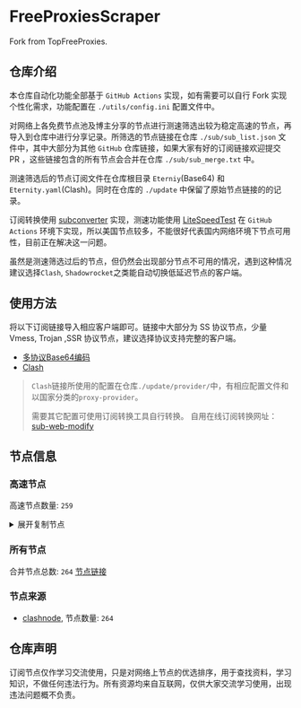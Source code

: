 # FreeProxiesScraper

Fork from TopFreeProxies.

## 仓库介绍
本仓库自动化功能全部基于 `GitHub Actions` 实现，如有需要可以自行 Fork 实现个性化需求，功能配置在 `./utils/config.ini` 配置文件中。

对网络上各免费节点池及博主分享的节点进行测速筛选出较为稳定高速的节点，再导入到仓库中进行分享记录。所筛选的节点链接在仓库 `./sub/sub_list.json` 文件中，其中大部分为其他 `GitHub` 仓库链接，如果大家有好的订阅链接欢迎提交 PR ，这些链接包含的所有节点会合并在仓库 `./sub/sub_merge.txt` 中。

测速筛选后的节点订阅文件在仓库根目录 `Eterniy`(Base64) 和 `Eternity.yaml`(Clash)。同时在仓库的 `./update` 中保留了原始节点链接的的记录。

订阅转换使用 [subconverter](https://github.com/tindy2013/subconverter) 实现，测速功能使用 [LiteSpeedTest](https://github.com/xxf098/LiteSpeedTest) 在 `GitHub Actions` 环境下实现，所以美国节点较多，不能很好代表国内网络环境下节点可用性，目前正在解决这一问题。

虽然是测速筛选过后的节点，但仍然会出现部分节点不可用的情况，遇到这种情况建议选择`Clash`, `Shadowrocket`之类能自动切换低延迟节点的客户端。

## 使用方法
将以下订阅链接导入相应客户端即可。链接中大部分为 SS 协议节点，少量 Vmess, Trojan ,SSR 协议节点，建议选择协议支持完整的客户端。

- [多协议Base64编码](https://raw.githubusercontent.com/caijh/FreeProxiesScraper/master/Eternity)
- [Clash](https://raw.githubusercontent.com/caijh/FreeProxiesScraper/master/Eternity.yaml)

>`Clash`链接所使用的配置在仓库`./update/provider/`中，有相应配置文件和以国家分类的`proxy-provider`。
>
>需要其它配置可使用订阅转换工具自行转换。
>自用在线订阅转换网址：[sub-web-modify](https://sub.v1.mk/)

## 节点信息
### 高速节点
高速节点数量: `259`
<details>
  <summary>展开复制节点</summary>

    trojan://a79e089e-882e-3603-af3d-dacaa45ae7be@103.219.195.237:443?allowInsecure=1&sni=edge.steam-dns.top.comcast.net#04-0460-HK
    trojan://a79e089e-882e-3603-af3d-dacaa45ae7be@43.160.193.245:443?allowInsecure=1&sni=origin-a.akamaihd.net#04-0461-SG
    trojan://a79e089e-882e-3603-af3d-dacaa45ae7be@vd0ee3cg.cs53rvhb.aliyunglsb.com:443?allowInsecure=1&sni=edge.steam-dns.top.comcast.net#04-0462-SG
    trojan://19de81a2-e8f7-3780-ad08-d5b43962dc30@103.219.195.237:443?allowInsecure=1&sni=www.microsoft365.com#04-0464-HK
    trojan://19de81a2-e8f7-3780-ad08-d5b43962dc30@43.160.193.245:443?allowInsecure=1&sni=steampipe.akamaized.net#04-0465-SG
    trojan://19de81a2-e8f7-3780-ad08-d5b43962dc30@vd0ee3cg.cs53rvhb.aliyunglsb.com:443?allowInsecure=1&sni=www.microsoft365.com#04-0466-SG
    trojan://19de81a2-e8f7-3780-ad08-d5b43962dc30@178.208.190.99:443?allowInsecure=1&sni=cloudsync-prod.s3.amazonaws.com#04-0467-US
    trojan://a3e18f02-00c4-3b94-8685-af72e7b74fa4@103.219.195.237:443?allowInsecure=1&sni=akamai.cdn.steampipe.steamcontent.com#04-0468-HK
    trojan://a3e18f02-00c4-3b94-8685-af72e7b74fa4@43.160.193.245:443?allowInsecure=1&sni=edge.steam-dns.top.comcast.net#04-0469-SG
    trojan://a3e18f02-00c4-3b94-8685-af72e7b74fa4@vd0ee3cg.cs53rvhb.aliyunglsb.com:443?allowInsecure=1&sni=akamai.cdn.steampipe.steamcontent.com#04-0470-SG
    trojan://a3e18f02-00c4-3b94-8685-af72e7b74fa4@178.208.190.99:443?allowInsecure=1&sni=steampipe.akamaized.net#04-0471-US
    trojan://9b485a9f-f1ee-3031-a7a4-514a0599b524@103.219.195.237:443?allowInsecure=1&sni=steampipe-kr.akamaized.net#04-0472-HK
    trojan://9b485a9f-f1ee-3031-a7a4-514a0599b524@43.160.193.245:443?allowInsecure=1&sni=www.microsoft365.com#04-0473-SG
    trojan://9b485a9f-f1ee-3031-a7a4-514a0599b524@vd0ee3cg.cs53rvhb.aliyunglsb.com:443?allowInsecure=1&sni=steampipe-kr.akamaized.net#04-0474-SG
    trojan://9b485a9f-f1ee-3031-a7a4-514a0599b524@178.208.190.99:443?allowInsecure=1&sni=fastly.cdn.steampipe.steamcontent.com#04-0475-US
    trojan://4fa628c6-6249-35a5-9bf4-9982eca30185@103.219.195.237:443?allowInsecure=1&sni=fastly.cdn.steampipe.steamcontent.com#04-0476-HK
    trojan://4fa628c6-6249-35a5-9bf4-9982eca30185@43.160.193.245:443?allowInsecure=1&sni=steamcdn-a.akamaihd.net#04-0477-SG
    trojan://4fa628c6-6249-35a5-9bf4-9982eca30185@vd0ee3cg.cs53rvhb.aliyunglsb.com:443?allowInsecure=1&sni=fastly.cdn.steampipe.steamcontent.com#04-0478-SG
    trojan://4fa628c6-6249-35a5-9bf4-9982eca30185@178.208.190.99:443?allowInsecure=1&sni=upos-hz-mirrorakam.akamaized.net#04-0479-US
    trojan://da1bd14f-1afc-3a0d-9630-faa08a39f26d@103.219.195.237:443?allowInsecure=1&sni=origin-a.akamaihd.net#04-0480-HK
    trojan://da1bd14f-1afc-3a0d-9630-faa08a39f26d@43.160.193.245:443?allowInsecure=1&sni=steampipe-kr.akamaized.net#04-0481-SG
    trojan://da1bd14f-1afc-3a0d-9630-faa08a39f26d@vd0ee3cg.cs53rvhb.aliyunglsb.com:443?allowInsecure=1&sni=origin-a.akamaihd.net#04-0482-SG
    trojan://da1bd14f-1afc-3a0d-9630-faa08a39f26d@178.208.190.99:443?allowInsecure=1&sni=steamcdn-a.akamaihd.net#04-0483-US
    trojan://afec2398-003f-32b5-ac36-aa36cefe645b@103.219.195.237:443?allowInsecure=1&sni=fastly.cdn.steampipe.steamcontent.com#04-0484-HK
    trojan://afec2398-003f-32b5-ac36-aa36cefe645b@vd0ee3cg.cs53rvhb.aliyunglsb.com:443?allowInsecure=1&sni=fastly.cdn.steampipe.steamcontent.com#04-0485-SG
    trojan://afec2398-003f-32b5-ac36-aa36cefe645b@178.208.190.99:443?allowInsecure=1&sni=edge.steam-dns.top.comcast.net#04-0486-US
    trojan://b21ab207-e7df-3ba3-9614-df03b02a08d7@103.219.195.237:443?allowInsecure=1&sni=upos-hz-mirrorakam.akamaized.net#04-0487-HK
    trojan://b21ab207-e7df-3ba3-9614-df03b02a08d7@vd0ee3cg.cs53rvhb.aliyunglsb.com:443?allowInsecure=1&sni=upos-hz-mirrorakam.akamaized.net#04-0488-SG
    trojan://b21ab207-e7df-3ba3-9614-df03b02a08d7@178.208.190.99:443?allowInsecure=1&sni=www.microsoft365.com#04-0489-US
    trojan://694d40c5-bdad-3a6e-a857-d25316a08307@103.219.195.237:443?allowInsecure=1&sni=steamcdn-a.akamaihd.net#04-0490-HK
    trojan://694d40c5-bdad-3a6e-a857-d25316a08307@vd0ee3cg.cs53rvhb.aliyunglsb.com:443?allowInsecure=1&sni=steamcdn-a.akamaihd.net#04-0491-SG
    trojan://694d40c5-bdad-3a6e-a857-d25316a08307@178.208.190.99:443?allowInsecure=1&sni=akamai.cdn.steampipe.steamcontent.com#04-0492-US
    trojan://dda39440-611e-367a-8b5c-60b110881c48@103.219.195.237:443?allowInsecure=1&sni=steampipe-partner.akamaized.net#04-0493-HK
    trojan://dda39440-611e-367a-8b5c-60b110881c48@vd0ee3cg.cs53rvhb.aliyunglsb.com:443?allowInsecure=1&sni=steampipe-partner.akamaized.net#04-0494-SG
    trojan://dda39440-611e-367a-8b5c-60b110881c48@178.208.190.99:443?allowInsecure=1&sni=steampipe-kr.akamaized.net#04-0495-US
    trojan://04a70eb2-857b-3c61-9d36-a6284846dde9@103.219.195.237:443?allowInsecure=1&sni=upos-hz-mirrorakam.akamaized.net#04-0496-HK
    trojan://04a70eb2-857b-3c61-9d36-a6284846dde9@vd0ee3cg.cs53rvhb.aliyunglsb.com:443?allowInsecure=1&sni=upos-hz-mirrorakam.akamaized.net#04-0497-SG
    trojan://04a70eb2-857b-3c61-9d36-a6284846dde9@178.208.190.99:443?allowInsecure=1&sni=www.microsoft365.com#04-0498-US
    vmess://eyJ2IjoiMiIsInBzIjoiMDUtMDAxMi1NSyIsImFkZCI6IjM4LjE5MC4xNTAuMTAiLCJwb3J0IjoiMzAzNzAiLCJ0eXBlIjoibm9uZSIsImlkIjoiM2I0NzU5MzQtY2IyYS00ZDk2LWIyNjAtNWU1MGNjYTVkNDMwIiwiYWlkIjoiMCIsIm5ldCI6IndzIiwicGF0aCI6Ii9zcGVlZHRlc3QiLCJob3N0IjoiIiwidGxzIjoidGxzIn0=
    vmess://eyJ2IjoiMiIsInBzIjoiMDUtMDAxNi1ISyIsImFkZCI6ImVmNzIxYTEzLXN2MnNnMC1zenhoOXctNDZnYy5oazMucDVwdi5jb20iLCJwb3J0IjoiODAiLCJ0eXBlIjoibm9uZSIsImlkIjoiMjI1ZDFjY2EtZDc0NC0xMWVmLWI3OTAtZjIzYzkxY2ZiYmM5IiwiYWlkIjoiMiIsIm5ldCI6IndzIiwicGF0aCI6Ii8iLCJob3N0IjoiZWY3MjFhMTMtc3Yyc2cwLXN6eGg5dy00NmdjLmhrMy5wNXB2LmNvbSIsInRscyI6IiJ9
    vmess://eyJ2IjoiMiIsInBzIjoiMDUtMDAxNy1ISyIsImFkZCI6IjcyMDI5YjhkLXN2MHhzMC10YzYxY3MtMXRqYTguaGszLnA1cHYuY29tIiwicG9ydCI6IjgwIiwidHlwZSI6Im5vbmUiLCJpZCI6ImQyZjBiZWUyLTAyZjEtMTFmMC04ZWIwLWYyM2M5MTY0Y2E1ZCIsImFpZCI6IjIiLCJuZXQiOiJ3cyIsInBhdGgiOiIvIiwiaG9zdCI6IjcyMDI5YjhkLXN2MHhzMC10YzYxY3MtMXRqYTguaGszLnA1cHYuY29tIiwidGxzIjoiIn0=
    vmess://eyJ2IjoiMiIsInBzIjoiMDUtMDAxOC1ISyIsImFkZCI6IjM2YTg4Y2U4LXN2NG40MC10MndoaW8tMWpjd3UuaGszLnA1cHYuY29tIiwicG9ydCI6IjgwIiwidHlwZSI6Im5vbmUiLCJpZCI6ImY5MzQ4NmNlLWNjODQtMTFlZC05ZTk4LWYyM2M5MTNjOGQyYiIsImFpZCI6IjIiLCJuZXQiOiJ3cyIsInBhdGgiOiIvIiwiaG9zdCI6IjM2YTg4Y2U4LXN2NG40MC10MndoaW8tMWpjd3UuaGszLnA1cHYuY29tIiwidGxzIjoiIn0=
    vmess://eyJ2IjoiMiIsInBzIjoiMDUtMDAxOS1ISyIsImFkZCI6IjczY2M2OGRkLXN2MHhzMC10NzZ4Mmktd2o2di5oazMucDVwdi5jb20iLCJwb3J0IjoiODAiLCJ0eXBlIjoibm9uZSIsImlkIjoiODQ3YzAzYjItMGE5ZC0xMWViLWE4YmYtZjIzYzkxY2ZiYmM5IiwiYWlkIjoiMiIsIm5ldCI6IndzIiwicGF0aCI6Ii8iLCJob3N0IjoiNzNjYzY4ZGQtc3YweHMwLXQ3NngyaS13ajZ2LmhrMy5wNXB2LmNvbSIsInRscyI6IiJ9
    vmess://eyJ2IjoiMiIsInBzIjoiMDUtMDAyMC1ISyIsImFkZCI6ImM1NzY1Nzc5LXN2MnNnMC1zeXUwbjUtMWhkN3YuaGszLnA1cHYuY29tIiwicG9ydCI6IjgwIiwidHlwZSI6Im5vbmUiLCJpZCI6ImY3M2M2NGJjLTllOGMtMTFlYy1iZDdjLWYyM2M5MTNjOGQyYiIsImFpZCI6IjIiLCJuZXQiOiJ3cyIsInBhdGgiOiIvIiwiaG9zdCI6ImM1NzY1Nzc5LXN2MnNnMC1zeXUwbjUtMWhkN3YuaGszLnA1cHYuY29tIiwidGxzIjoiIn0=
    vmess://eyJ2IjoiMiIsInBzIjoiMDUtMDAyMS1ISyIsImFkZCI6ImIyZDVjYjIwLXN2MnNnMC10N3F5MjYtMTRnNzYuaGszLnA1cHYuY29tIiwicG9ydCI6IjgwIiwidHlwZSI6Im5vbmUiLCJpZCI6IjQ3MjliNGM4LTE3OTAtMTFlYi04Njg0LWYyM2M5MTNjOGQyYiIsImFpZCI6IjIiLCJuZXQiOiJ3cyIsInBhdGgiOiIvIiwiaG9zdCI6ImIyZDVjYjIwLXN2MnNnMC10N3F5MjYtMTRnNzYuaGszLnA1cHYuY29tIiwidGxzIjoiIn0=
    trojan://d0298536-d670-4045-bbb1-ddd5ea68683e@www.digitalocean.com:443?allowInsecure=1&sni=azadnet-5vk.pages.dev&ws=1&wspath=%2525252Fazadnet-5vk.pages.dev%2525252F%2525253Fed%2525253D2560#05-0026-RELAY
    vmess://eyJ2IjoiMiIsInBzIjoiMDUtMDAyNy1ISyIsImFkZCI6ImY1YTM5ZWYxLXN6OHNnMC1zemk4ZDYtMXJvOHMuaGszLnA1cHYuY29tIiwicG9ydCI6IjgwIiwidHlwZSI6Im5vbmUiLCJpZCI6ImExOGVmMThlLTI5M2EtMTFlZi1iNzZlLWYyM2M5MWNmYmJjOSIsImFpZCI6IjIiLCJuZXQiOiJ3cyIsInBhdGgiOiIvIiwiaG9zdCI6ImY1YTM5ZWYxLXN6OHNnMC1zemk4ZDYtMXJvOHMuaGszLnA1cHYuY29tIiwidGxzIjoiIn0=
    vmess://eyJ2IjoiMiIsInBzIjoiMDUtMDAyOC1ISyIsImFkZCI6IjY5N2RjNTUxLXQxaTlzMC10bTUzY20tMW9sOTcuaGszLnA1cHYuY29tIiwicG9ydCI6IjgwIiwidHlwZSI6Im5vbmUiLCJpZCI6IjkzZmI2OWZjLTc3Y2YtMTFlZS04NWVlLWYyM2M5MTM2OWYyZCIsImFpZCI6IjIiLCJuZXQiOiJ3cyIsInBhdGgiOiIvIiwiaG9zdCI6IjY5N2RjNTUxLXQxaTlzMC10bTUzY20tMW9sOTcuaGszLnA1cHYuY29tIiwidGxzIjoiIn0=
    ss://MjAyMi1ibGFrZTMtYWVzLTEyOC1nY206WlRjMVpESXhNemcxT0dFMVpqWXlPUSUyNTNEJTI1M0QlMjUzQU1tUmpZbUptWTJRdE9HSmpaQzAwT0ElMjUzRCUyNTNE@zfa01.333210.xyz:40382#06-0029-HK
    trojan://b00abf05-5768-4ac9-8d20-6b1bd605bcf6@hxfz940e90d9.nfwzdm.com:42765?allowInsecure=1&sni=v1-dy.ixigua.com#06-0030-CN
    trojan://BxceQaOe@36.156.102.74:43567?allowInsecure=1#06-0031-CN
    trojan://e2158427-92f8-412a-8d7e-96aeb0a3fb27@n001.xunxunmimisbs.sbs:49100?allowInsecure=1&sni=db01.xxxxyyyysbs.sbs#06-0037-CN
    trojan://240aebdd-0b1c-4db1-9f96-e62153ef77fe@n001.xunxunmimisbs.sbs:28100?allowInsecure=1&sni=db01.xxxxyyyysbs.sbs#06-0038-CN
    trojan://ce546438-b9f8-459a-a6a1-d61cfa33c789@n001.xunxunmimisbs.sbs:28100?allowInsecure=1&sni=db01.xxxxyyyysbs.sbs#06-0039-CN
    trojan://4bcce80d-23d2-4f57-9e7d-82631a069db8@n002.xunxunmimisbs.sbs:28100?allowInsecure=1&sni=db01.xxxxyyyysbs.sbs#06-0040-CN
    vmess://eyJ2IjoiMiIsInBzIjoiMDYtMDA0MS1DTiIsImFkZCI6InhkZC5kYXNodWFpLmN5b3UiLCJwb3J0IjoiNDUwNjMiLCJ0eXBlIjoibm9uZSIsImlkIjoiODUyOTBjMjgtNWViYy00YjY4LWJlNzctY2FhYTRmODYxNWVhIiwiYWlkIjoiMCIsIm5ldCI6IndzIiwicGF0aCI6Ii8iLCJob3N0IjoieGRkLmRhc2h1YWkuY3lvdSIsInRscyI6IiJ9
    vmess://eyJ2IjoiMiIsInBzIjoiMDYtMDA0Mi1DTiIsImFkZCI6ImhhYS5kYXNodWFpLmN5b3UiLCJwb3J0IjoiNDUwNjIiLCJ0eXBlIjoibm9uZSIsImlkIjoiODUyOTBjMjgtNWViYy00YjY4LWJlNzctY2FhYTRmODYxNWVhIiwiYWlkIjoiMCIsIm5ldCI6IndzIiwicGF0aCI6Ii8iLCJob3N0IjoiaGFhLmRhc2h1YWkuY3lvdSIsInRscyI6IiJ9
    vmess://eyJ2IjoiMiIsInBzIjoiMDYtMDA0My1DTiIsImFkZCI6InhkZC5kYXNodWFpLmN5b3UiLCJwb3J0IjoiNDUwNjMiLCJ0eXBlIjoibm9uZSIsImlkIjoiNjNlNzM3ZDUtODBlZi00NDNkLTkzNWUtNGQwMmQ3NGU0YTFiIiwiYWlkIjoiMCIsIm5ldCI6IndzIiwicGF0aCI6Ii8iLCJob3N0IjoieGRkLmRhc2h1YWkuY3lvdSIsInRscyI6IiJ9
    vmess://eyJ2IjoiMiIsInBzIjoiMDYtMDA0NC1DTiIsImFkZCI6InhkZC5kYXNodWFpLmN5b3UiLCJwb3J0IjoiNDUwNjMiLCJ0eXBlIjoibm9uZSIsImlkIjoiMmU0MjE2NGItZTU3Yy00MzEyLTgxYWItYjc4YWExODlhZjgzIiwiYWlkIjoiMCIsIm5ldCI6IndzIiwicGF0aCI6Ii8iLCJob3N0IjoieGRkLmRhc2h1YWkuY3lvdSIsInRscyI6IiJ9
    vmess://eyJ2IjoiMiIsInBzIjoiMDYtMDA0NS1DTiIsImFkZCI6InhkZC5kYXNodWFpLmN5b3UiLCJwb3J0IjoiNDUwNjUiLCJ0eXBlIjoibm9uZSIsImlkIjoiNTM2ZmUxM2YtZTc1OC00N2Y5LThiZTEtNjA1OWE3ZDc0MTY0IiwiYWlkIjoiMCIsIm5ldCI6IndzIiwicGF0aCI6Ii8iLCJob3N0IjoieGRkLmRhc2h1YWkuY3lvdSIsInRscyI6IiJ9
    vmess://eyJ2IjoiMiIsInBzIjoiMDYtMDA0Ni1DTiIsImFkZCI6ImhhYS5kYXNodWFpLmN5b3UiLCJwb3J0IjoiNDUwNjQiLCJ0eXBlIjoibm9uZSIsImlkIjoiNTM2ZmUxM2YtZTc1OC00N2Y5LThiZTEtNjA1OWE3ZDc0MTY0IiwiYWlkIjoiMCIsIm5ldCI6IndzIiwicGF0aCI6Ii8iLCJob3N0IjoiaGFhLmRhc2h1YWkuY3lvdSIsInRscyI6IiJ9
    vmess://eyJ2IjoiMiIsInBzIjoiMDYtMDA0Ny1DTiIsImFkZCI6ImhhYS5kYXNodWFpLmN5b3UiLCJwb3J0IjoiNDUwNjQiLCJ0eXBlIjoibm9uZSIsImlkIjoiMmI3NmFjNzAtMmY4Mi00ZWIxLTg0ZTMtMGRlMTcxZTBjNGRhIiwiYWlkIjoiMCIsIm5ldCI6IndzIiwicGF0aCI6Ii8iLCJob3N0IjoiaGFhLmRhc2h1YWkuY3lvdSIsInRscyI6IiJ9
    vmess://eyJ2IjoiMiIsInBzIjoiMDYtMDA0OC1DTiIsImFkZCI6ImhhYS5kYXNodWFpLmN5b3UiLCJwb3J0IjoiNDUwNzgiLCJ0eXBlIjoibm9uZSIsImlkIjoiNTM2ZmUxM2YtZTc1OC00N2Y5LThiZTEtNjA1OWE3ZDc0MTY0IiwiYWlkIjoiMCIsIm5ldCI6IndzIiwicGF0aCI6Ii8iLCJob3N0IjoiaGFhLmRhc2h1YWkuY3lvdSIsInRscyI6IiJ9
    trojan://0a9f1f5a397bd427@125.227.86.47:443?allowInsecure=1&sni=TG.WangCai2#06-0049-TW
    vmess://eyJ2IjoiMiIsInBzIjoiMDYtMDA1MC1DTiIsImFkZCI6InhkZC5kYXNodWFpLmN5b3UiLCJwb3J0IjoiNDUwNzciLCJ0eXBlIjoibm9uZSIsImlkIjoiODUyOTBjMjgtNWViYy00YjY4LWJlNzctY2FhYTRmODYxNWVhIiwiYWlkIjoiMCIsIm5ldCI6IndzIiwicGF0aCI6Ii8iLCJob3N0IjoieGRkLmRhc2h1YWkuY3lvdSIsInRscyI6IiJ9
    vmess://eyJ2IjoiMiIsInBzIjoiMDYtMDA1MS1OT1dIRVJFIiwiYWRkIjoienR3MS4xMDEwMDg2Lnh5eiIsInBvcnQiOiI0OTg0OSIsInR5cGUiOiJub25lIiwiaWQiOiI3ZTFmZmFiOS0yYWVlLTQ3ODItOWIyMi1mZGNhYWE1NTQ5NjEiLCJhaWQiOiIwIiwibmV0Ijoid3MiLCJwYXRoIjoiLyIsImhvc3QiOiJ6dHcxLjEwMTAwODYueHl6IiwidGxzIjoiIn0=
    vmess://eyJ2IjoiMiIsInBzIjoiMDYtMDA1Mi1DTiIsImFkZCI6InhkZC5kYXNodWFpLmN5b3UiLCJwb3J0IjoiNDUwNzciLCJ0eXBlIjoibm9uZSIsImlkIjoiNjNlNzM3ZDUtODBlZi00NDNkLTkzNWUtNGQwMmQ3NGU0YTFiIiwiYWlkIjoiMCIsIm5ldCI6IndzIiwicGF0aCI6Ii8iLCJob3N0IjoieGRkLmRhc2h1YWkuY3lvdSIsInRscyI6IiJ9
    trojan://240aebdd-0b1c-4db1-9f96-e62153ef77fe@n002.xunxunmimisbs.sbs:25100?allowInsecure=1&sni=de01.xxxxyyyysbs.sbs#06-0053-CN
    trojan://4ee7007e-e810-46fa-81e7-92c90e0bacb3@n001.xunxunmimisbs.sbs:25100?allowInsecure=1&sni=de01.xxxxyyyysbs.sbs#06-0054-CN
    trojan://c06f5154-0251-4529-8dce-e557d661c10d@n001.xunxunmimisbs.sbs:46100?allowInsecure=1&sni=de01.xxxxyyyysbs.sbs#06-0055-CN
    trojan://5839f1ce-0506-4814-a4e7-514de2e664b7@n001.xunxunmimisbs.sbs:46100?allowInsecure=1&sni=de01.xxxxyyyysbs.sbs#06-0056-CN
    trojan://4ee7007e-e810-46fa-81e7-92c90e0bacb3@n002.xunxunmimisbs.sbs:25100?allowInsecure=1&sni=de01.xxxxyyyysbs.sbs#06-0057-CN
    trojan://5839f1ce-0506-4814-a4e7-514de2e664b7@n002.xunxunmimisbs.sbs:48100?allowInsecure=1&sni=fr01.xxxxyyyysbs.sbs#06-0059-CN
    trojan://363023ac-4800-4b82-af45-0a093bb2a0d8@n001.xunxunmimisbs.sbs:26100?allowInsecure=1&sni=fr01.xxxxyyyysbs.sbs#06-0060-CN
    trojan://e2158427-92f8-412a-8d7e-96aeb0a3fb27@n001.xunxunmimisbs.sbs:48100?allowInsecure=1&sni=fr01.xxxxyyyysbs.sbs#06-0061-CN
    vmess://eyJ2IjoiMiIsInBzIjoiMDYtMDA2Mi1DTiIsImFkZCI6ImhhYS5kYXNodWFpLmN5b3UiLCJwb3J0IjoiNDUwNzIiLCJ0eXBlIjoibm9uZSIsImlkIjoiNjNlNzM3ZDUtODBlZi00NDNkLTkzNWUtNGQwMmQ3NGU0YTFiIiwiYWlkIjoiMCIsIm5ldCI6IndzIiwicGF0aCI6Ii8iLCJob3N0IjoiaGFhLmRhc2h1YWkuY3lvdSIsInRscyI6IiJ9
    trojan://0174916c-a1b3-4978-b757-05e076431013@n002.xunxunmimisbs.sbs:26100?allowInsecure=1&sni=fr01.xxxxyyyysbs.sbs#06-0064-CN
    trojan://f84dec6c-5b15-4331-894b-bc699a60a75b@n002.xunxunmimisbs.sbs:23100?allowInsecure=1&sni=uk01.xxxxyyyysbs.sbs#06-0065-CN
    trojan://e200a055-1e78-4db1-86cc-a33205fe99f0@n002.xunxunmimisbs.sbs:44100?allowInsecure=1&sni=uk01.xxxxyyyysbs.sbs#06-0066-CN
    trojan://363023ac-4800-4b82-af45-0a093bb2a0d8@n002.xunxunmimisbs.sbs:23100?allowInsecure=1&sni=uk01.xxxxyyyysbs.sbs#06-0067-CN
    trojan://240aebdd-0b1c-4db1-9f96-e62153ef77fe@n001.xunxunmimisbs.sbs:23100?allowInsecure=1&sni=uk01.xxxxyyyysbs.sbs#06-0068-CN
    trojan://e2158427-92f8-412a-8d7e-96aeb0a3fb27@n001.xunxunmimisbs.sbs:44100?allowInsecure=1&sni=uk01.xxxxyyyysbs.sbs#06-0069-CN
    trojan://91256eb7-bb36-4bc3-ba46-e44e2cc0de95@n001.xunxunmimisbs.sbs:44100?allowInsecure=1&sni=uk01.xxxxyyyysbs.sbs#06-0070-CN
    trojan://5839f1ce-0506-4814-a4e7-514de2e664b7@n002.xunxunmimisbs.sbs:44100?allowInsecure=1&sni=uk01.xxxxyyyysbs.sbs#06-0071-CN
    trojan://21a95b3e-6d05-44b4-8938-752f2a8d6c54@n002.xunxunmimisbs.sbs:21201?allowInsecure=1&sni=hk02.xxxxyyyysbs.sbs#06-0072-CN
    trojan://50c4714f-a637-46f6-b484-00d179fdefe9@cdnfire.xiaomispeed.com:21101?allowInsecure=1&sni=cdnfire.xiaomispeed.com#06-0073-TW
    trojan://80427044-b93e-4e4f-bf8b-f8fffa0b4aec@cdnfire.xiaomispeed.com:21104?allowInsecure=1&sni=cdnfire.xiaomispeed.com#06-0074-TW
    trojan://4ad32063-ab1d-40e4-a56c-49b221083738@cdnfire.xiaomispeed.com:21102?allowInsecure=1&sni=cdnfire.xiaomispeed.com#06-0075-TW
    vmess://eyJ2IjoiMiIsInBzIjoiMDYtMDA3Ni1OT1dIRVJFIiwiYWRkIjoiemhrbTEuMTAxMDA4Ni54eXoiLCJwb3J0IjoiMjQ5NTciLCJ0eXBlIjoibm9uZSIsImlkIjoiN2UxZmZhYjktMmFlZS00NzgyLTliMjItZmRjYWFhNTU0OTYxIiwiYWlkIjoiMCIsIm5ldCI6IndzIiwicGF0aCI6Ii8iLCJob3N0IjoiemhrbTEuMTAxMDA4Ni54eXoiLCJ0bHMiOiIifQ==
    vmess://eyJ2IjoiMiIsInBzIjoiMDYtMDA3Ny1DTiIsImFkZCI6InhkZC5kYXNodWFpLmN5b3UiLCJwb3J0IjoiNDUwNTEiLCJ0eXBlIjoibm9uZSIsImlkIjoiY2Y3YjBjZGYtMzhmYi00NWQ2LWE2ZWEtZTNkZWQ1MDA1NDhkIiwiYWlkIjoiMCIsIm5ldCI6IndzIiwicGF0aCI6Ii8iLCJob3N0IjoieGRkLmRhc2h1YWkuY3lvdSIsInRscyI6IiJ9
    trojan://5839f1ce-0506-4814-a4e7-514de2e664b7@n001.xunxunmimisbs.sbs:21100?allowInsecure=1&sni=hk01.xxxxyyyysbs.sbs#06-0078-CN
    trojan://2d0a2b89-f246-4f88-a7c6-5fb25e6534e6@n002.xunxunmimisbs.sbs:21200?allowInsecure=1&sni=hk01.xxxxyyyysbs.sbs#06-0079-CN
    vmess://eyJ2IjoiMiIsInBzIjoiMDYtMDA4MC1DTiIsImFkZCI6InhkZC5kYXNodWFpLmN5b3UiLCJwb3J0IjoiNDUwNTEiLCJ0eXBlIjoibm9uZSIsImlkIjoiMmI3NmFjNzAtMmY4Mi00ZWIxLTg0ZTMtMGRlMTcxZTBjNGRhIiwiYWlkIjoiMCIsIm5ldCI6IndzIiwicGF0aCI6Ii8iLCJob3N0IjoieGRkLmRhc2h1YWkuY3lvdSIsInRscyI6IiJ9
    vmess://eyJ2IjoiMiIsInBzIjoiMDYtMDA4MS1DTiIsImFkZCI6ImhhYS5kYXNodWFpLmN5b3UiLCJwb3J0IjoiNDUwNTAiLCJ0eXBlIjoibm9uZSIsImlkIjoiODUyOTBjMjgtNWViYy00YjY4LWJlNzctY2FhYTRmODYxNWVhIiwiYWlkIjoiMCIsIm5ldCI6IndzIiwicGF0aCI6Ii8iLCJob3N0IjoiaGFhLmRhc2h1YWkuY3lvdSIsInRscyI6IiJ9
    trojan://21a95b3e-6d05-44b4-8938-752f2a8d6c54@n001.xunxunmimisbs.sbs:21201?allowInsecure=1&sni=hk02.xxxxyyyysbs.sbs#06-0082-CN
    trojan://4ee7007e-e810-46fa-81e7-92c90e0bacb3@n001.xunxunmimisbs.sbs:21201?allowInsecure=1&sni=hk02.xxxxyyyysbs.sbs#06-0083-CN
    trojan://0174916c-a1b3-4978-b757-05e076431013@n001.xunxunmimisbs.sbs:21201?allowInsecure=1&sni=hk02.xxxxyyyysbs.sbs#06-0084-CN
    vmess://eyJ2IjoiMiIsInBzIjoiMDYtMDA4NS1DTiIsImFkZCI6ImhhYS5kYXNodWFpLmN5b3UiLCJwb3J0IjoiNDUwNzQiLCJ0eXBlIjoibm9uZSIsImlkIjoiMjgyZDZkNjgtZTNmMy00ZGJlLTlmODYtOGFmM2QyNjU2MzA2IiwiYWlkIjoiMCIsIm5ldCI6IndzIiwicGF0aCI6Ii8iLCJob3N0IjoiaGFhLmRhc2h1YWkuY3lvdSIsInRscyI6IiJ9
    trojan://e2158427-92f8-412a-8d7e-96aeb0a3fb27@n002.xunxunmimisbs.sbs:47100?allowInsecure=1&sni=in01.xxxxyyyysbs.sbs#06-0086-CN
    vmess://eyJ2IjoiMiIsInBzIjoiMDYtMDA4Ny1DTiIsImFkZCI6ImhhYS5kYXNodWFpLmN5b3UiLCJwb3J0IjoiNDUwNzQiLCJ0eXBlIjoibm9uZSIsImlkIjoiMmI3NmFjNzAtMmY4Mi00ZWIxLTg0ZTMtMGRlMTcxZTBjNGRhIiwiYWlkIjoiMCIsIm5ldCI6IndzIiwicGF0aCI6Ii8iLCJob3N0IjoiaGFhLmRhc2h1YWkuY3lvdSIsInRscyI6IiJ9
    vmess://eyJ2IjoiMiIsInBzIjoiMDYtMDA4OC1OT1dIRVJFIiwiYWRkIjoiemw3MS4xMDEwMDg2Lnh5eiIsInBvcnQiOiI0MTk4MyIsInR5cGUiOiJub25lIiwiaWQiOiI3ZTFmZmFiOS0yYWVlLTQ3ODItOWIyMi1mZGNhYWE1NTQ5NjEiLCJhaWQiOiIwIiwibmV0Ijoid3MiLCJwYXRoIjoiLyIsImhvc3QiOiJ6bDcxLjEwMTAwODYueHl6IiwidGxzIjoiIn0=
    trojan://363023ac-4800-4b82-af45-0a093bb2a0d8@n002.xunxunmimisbs.sbs:27100?allowInsecure=1&sni=in01.xxxxyyyysbs.sbs#06-0089-CN
    trojan://ce546438-b9f8-459a-a6a1-d61cfa33c789@n001.xunxunmimisbs.sbs:27100?allowInsecure=1&sni=in01.xxxxyyyysbs.sbs#06-0090-CN
    vmess://eyJ2IjoiMiIsInBzIjoiMDYtMDA5MS1DTiIsImFkZCI6InhkZC5kYXNodWFpLmN5b3UiLCJwb3J0IjoiNDUwNTciLCJ0eXBlIjoibm9uZSIsImlkIjoiY2Y3YjBjZGYtMzhmYi00NWQ2LWE2ZWEtZTNkZWQ1MDA1NDhkIiwiYWlkIjoiMCIsIm5ldCI6IndzIiwicGF0aCI6Ii8iLCJob3N0IjoieGRkLmRhc2h1YWkuY3lvdSIsInRscyI6IiJ9
    trojan://50c4714f-a637-46f6-b484-00d179fdefe9@cdnfire.xiaomispeed.com:24401?allowInsecure=1&sni=cdnfire.xiaomispeed.com#06-0092-TW
    trojan://21a95b3e-6d05-44b4-8938-752f2a8d6c54@n002.xunxunmimisbs.sbs:41300?allowInsecure=1&sni=jp01.xxxxyyyysbs.sbs#06-0093-CN
    vmess://eyJ2IjoiMiIsInBzIjoiMDYtMDA5NC1DTiIsImFkZCI6ImhhYS5kYXNodWFpLmN5b3UiLCJwb3J0IjoiNDUwNTYiLCJ0eXBlIjoibm9uZSIsImlkIjoiY2Y3YjBjZGYtMzhmYi00NWQ2LWE2ZWEtZTNkZWQ1MDA1NDhkIiwiYWlkIjoiMCIsIm5ldCI6IndzIiwicGF0aCI6Ii8iLCJob3N0IjoiaGFhLmRhc2h1YWkuY3lvdSIsInRscyI6IiJ9
    vmess://eyJ2IjoiMiIsInBzIjoiMDYtMDA5NS1DTiIsImFkZCI6InhkZC5kYXNodWFpLmN5b3UiLCJwb3J0IjoiNDUwNTciLCJ0eXBlIjoibm9uZSIsImlkIjoiNTM2ZmUxM2YtZTc1OC00N2Y5LThiZTEtNjA1OWE3ZDc0MTY0IiwiYWlkIjoiMCIsIm5ldCI6IndzIiwicGF0aCI6Ii8iLCJob3N0IjoieGRkLmRhc2h1YWkuY3lvdSIsInRscyI6IiJ9
    vmess://eyJ2IjoiMiIsInBzIjoiMDYtMDA5Ni1DTiIsImFkZCI6ImhhYS5kYXNodWFpLmN5b3UiLCJwb3J0IjoiNDUwNTYiLCJ0eXBlIjoibm9uZSIsImlkIjoiMjgyZDZkNjgtZTNmMy00ZGJlLTlmODYtOGFmM2QyNjU2MzA2IiwiYWlkIjoiMCIsIm5ldCI6IndzIiwicGF0aCI6Ii8iLCJob3N0IjoiaGFhLmRhc2h1YWkuY3lvdSIsInRscyI6IiJ9
    trojan://e200a055-1e78-4db1-86cc-a33205fe99f0@n002.xunxunmimisbs.sbs:42101?allowInsecure=1&sni=jp02.xxxxyyyysbs.sbs#06-0097-CN
    trojan://5839f1ce-0506-4814-a4e7-514de2e664b7@n001.xunxunmimisbs.sbs:42100?allowInsecure=1&sni=jp01.xxxxyyyysbs.sbs#06-0098-CN
    trojan://5839f1ce-0506-4814-a4e7-514de2e664b7@n002.xunxunmimisbs.sbs:42100?allowInsecure=1&sni=jp01.xxxxyyyysbs.sbs#06-0100-CN
    trojan://e200a055-1e78-4db1-86cc-a33205fe99f0@n002.xunxunmimisbs.sbs:42100?allowInsecure=1&sni=jp01.xxxxyyyysbs.sbs#06-0101-CN
    trojan://c06f5154-0251-4529-8dce-e557d661c10d@n001.xunxunmimisbs.sbs:42100?allowInsecure=1&sni=jp01.xxxxyyyysbs.sbs#06-0103-CN
    vmess://eyJ2IjoiMiIsInBzIjoiMDYtMDEwNC1DTiIsImFkZCI6InhkZC5kYXNodWFpLmN5b3UiLCJwb3J0IjoiNDUwNTciLCJ0eXBlIjoibm9uZSIsImlkIjoiODUyOTBjMjgtNWViYy00YjY4LWJlNzctY2FhYTRmODYxNWVhIiwiYWlkIjoiMCIsIm5ldCI6IndzIiwicGF0aCI6Ii8iLCJob3N0IjoieGRkLmRhc2h1YWkuY3lvdSIsInRscyI6IiJ9
    trojan://e2158427-92f8-412a-8d7e-96aeb0a3fb27@n002.xunxunmimisbs.sbs:42101?allowInsecure=1&sni=jp02.xxxxyyyysbs.sbs#06-0105-CN
    vmess://eyJ2IjoiMiIsInBzIjoiMDYtMDEwNi1DTiIsImFkZCI6InhkZC5kYXNodWFpLmN5b3UiLCJwb3J0IjoiNDUwNzUiLCJ0eXBlIjoibm9uZSIsImlkIjoiNjNlNzM3ZDUtODBlZi00NDNkLTkzNWUtNGQwMmQ3NGU0YTFiIiwiYWlkIjoiMCIsIm5ldCI6IndzIiwicGF0aCI6Ii8iLCJob3N0IjoieGRkLmRhc2h1YWkuY3lvdSIsInRscyI6IiJ9
    trojan://21a95b3e-6d05-44b4-8938-752f2a8d6c54@n002.xunxunmimisbs.sbs:22100?allowInsecure=1&sni=kr01.xxxxyyyysbs.sbs#06-0107-CN
    vmess://eyJ2IjoiMiIsInBzIjoiMDYtMDEwOC1DTiIsImFkZCI6ImhhYS5kYXNodWFpLmN5b3UiLCJwb3J0IjoiNDUwNzYiLCJ0eXBlIjoibm9uZSIsImlkIjoiNjNlNzM3ZDUtODBlZi00NDNkLTkzNWUtNGQwMmQ3NGU0YTFiIiwiYWlkIjoiMCIsIm5ldCI6IndzIiwicGF0aCI6Ii8iLCJob3N0IjoiaGFhLmRhc2h1YWkuY3lvdSIsInRscyI6IiJ9
    vmess://eyJ2IjoiMiIsInBzIjoiMDYtMDEwOS1DTiIsImFkZCI6ImNkbjIudHRjZG4udG9wIiwicG9ydCI6IjIxNjE3IiwidHlwZSI6Im5vbmUiLCJpZCI6IjcwMmRmYWRjLWMxNGItNDhlZC1hMzQ1LWJmYzM0MDc3NDcxNyIsImFpZCI6IjAiLCJuZXQiOiJ3cyIsInBhdGgiOiIvIiwiaG9zdCI6ImNkbjIudHRjZG4udG9wIiwidGxzIjoiIn0=
    vmess://eyJ2IjoiMiIsInBzIjoiMDYtMDExMC1DTiIsImFkZCI6InhkZC5kYXNodWFpLmN5b3UiLCJwb3J0IjoiNDUwNzUiLCJ0eXBlIjoibm9uZSIsImlkIjoiY2Y3YjBjZGYtMzhmYi00NWQ2LWE2ZWEtZTNkZWQ1MDA1NDhkIiwiYWlkIjoiMCIsIm5ldCI6IndzIiwicGF0aCI6Ii8iLCJob3N0IjoieGRkLmRhc2h1YWkuY3lvdSIsInRscyI6IiJ9
    vmess://eyJ2IjoiMiIsInBzIjoiMDYtMDExMS1DTiIsImFkZCI6ImhhYS5kYXNodWFpLmN5b3UiLCJwb3J0IjoiNDUwNzYiLCJ0eXBlIjoibm9uZSIsImlkIjoiY2Y3YjBjZGYtMzhmYi00NWQ2LWE2ZWEtZTNkZWQ1MDA1NDhkIiwiYWlkIjoiMCIsIm5ldCI6IndzIiwicGF0aCI6Ii8iLCJob3N0IjoiaGFhLmRhc2h1YWkuY3lvdSIsInRscyI6IiJ9
    vmess://eyJ2IjoiMiIsInBzIjoiMDYtMDExMi1DTiIsImFkZCI6ImNkbjEudHRjZG4udG9wIiwicG9ydCI6IjIxNjE3IiwidHlwZSI6Im5vbmUiLCJpZCI6Ijk4NDg4NjJiLTI5OGUtNDM5NC05MWU2LWZjNzcyNTRkYzdiNyIsImFpZCI6IjAiLCJuZXQiOiJ3cyIsInBhdGgiOiIvIiwiaG9zdCI6ImNkbjEudHRjZG4udG9wIiwidGxzIjoiIn0=
    vmess://eyJ2IjoiMiIsInBzIjoiMDYtMDExMy1DTiIsImFkZCI6InhkZC5kYXNodWFpLmN5b3UiLCJwb3J0IjoiNDUwNzUiLCJ0eXBlIjoibm9uZSIsImlkIjoiMmU0MjE2NGItZTU3Yy00MzEyLTgxYWItYjc4YWExODlhZjgzIiwiYWlkIjoiMCIsIm5ldCI6IndzIiwicGF0aCI6Ii8iLCJob3N0IjoieGRkLmRhc2h1YWkuY3lvdSIsInRscyI6IiJ9
    vmess://eyJ2IjoiMiIsInBzIjoiMDYtMDExNC1OT1dIRVJFIiwiYWRkIjoiemhnMS4xMDEwMDg2Lnh5eiIsInBvcnQiOiIyMTQ2MSIsInR5cGUiOiJub25lIiwiaWQiOiI3ZTFmZmFiOS0yYWVlLTQ3ODItOWIyMi1mZGNhYWE1NTQ5NjEiLCJhaWQiOiIwIiwibmV0Ijoid3MiLCJwYXRoIjoiLyIsImhvc3QiOiJ6aGcxLjEwMTAwODYueHl6IiwidGxzIjoiIn0=
    trojan://d7cf684f-735e-40a4-9465-8de63bf5bac0@n001.xunxunmimisbs.sbs:22100?allowInsecure=1&sni=kr01.xxxxyyyysbs.sbs#06-0115-CN
    trojan://0174916c-a1b3-4978-b757-05e076431013@n001.xunxunmimisbs.sbs:22100?allowInsecure=1&sni=kr01.xxxxyyyysbs.sbs#06-0116-CN
    trojan://5839f1ce-0506-4814-a4e7-514de2e664b7@n001.xunxunmimisbs.sbs:43100?allowInsecure=1&sni=kr01.xxxxyyyysbs.sbs#06-0117-CN
    trojan://363023ac-4800-4b82-af45-0a093bb2a0d8@n001.xunxunmimisbs.sbs:31201?allowInsecure=1&sni=sg02.xxxxyyyysbs.sbs#06-0118-CN
    trojan://f84dec6c-5b15-4331-894b-bc699a60a75b@n001.xunxunmimisbs.sbs:31201?allowInsecure=1&sni=sg02.xxxxyyyysbs.sbs#06-0119-CN
    trojan://d7cf684f-735e-40a4-9465-8de63bf5bac0@n002.xunxunmimisbs.sbs:31200?allowInsecure=1&sni=sg01.xxxxyyyysbs.sbs#06-0120-CN
    vmess://eyJ2IjoiMiIsInBzIjoiMDYtMDEyMS1DTiIsImFkZCI6InhkZC5kYXNodWFpLmN5b3UiLCJwb3J0IjoiNDUwNTUiLCJ0eXBlIjoibm9uZSIsImlkIjoiODUyOTBjMjgtNWViYy00YjY4LWJlNzctY2FhYTRmODYxNWVhIiwiYWlkIjoiMCIsIm5ldCI6IndzIiwicGF0aCI6Ii8iLCJob3N0IjoieGRkLmRhc2h1YWkuY3lvdSIsInRscyI6IiJ9
    trojan://50c4714f-a637-46f6-b484-00d179fdefe9@cdnfire.xiaomispeed.com:23301?allowInsecure=1&sni=cdnfire.xiaomispeed.com#06-0122-TW
    vmess://eyJ2IjoiMiIsInBzIjoiMDYtMDEyMy1DTiIsImFkZCI6ImhhYS5kYXNodWFpLmN5b3UiLCJwb3J0IjoiNDUwNTQiLCJ0eXBlIjoibm9uZSIsImlkIjoiY2Y3YjBjZGYtMzhmYi00NWQ2LWE2ZWEtZTNkZWQ1MDA1NDhkIiwiYWlkIjoiMCIsIm5ldCI6IndzIiwicGF0aCI6Ii8iLCJob3N0IjoiaGFhLmRhc2h1YWkuY3lvdSIsInRscyI6IiJ9
    trojan://c06f5154-0251-4529-8dce-e557d661c10d@n002.xunxunmimisbs.sbs:31100?allowInsecure=1&sni=sg01.xxxxyyyysbs.sbs#06-0124-CN
    trojan://0174916c-a1b3-4978-b757-05e076431013@n001.xunxunmimisbs.sbs:31201?allowInsecure=1&sni=sg02.xxxxyyyysbs.sbs#06-0125-CN
    trojan://21a95b3e-6d05-44b4-8938-752f2a8d6c54@n001.xunxunmimisbs.sbs:31200?allowInsecure=1&sni=sg01.xxxxyyyysbs.sbs#06-0126-CN
    trojan://240aebdd-0b1c-4db1-9f96-e62153ef77fe@n002.xunxunmimisbs.sbs:31200?allowInsecure=1&sni=sg01.xxxxyyyysbs.sbs#06-0127-CN
    trojan://2d0a2b89-f246-4f88-a7c6-5fb25e6534e6@n002.xunxunmimisbs.sbs:31201?allowInsecure=1&sni=sg02.xxxxyyyysbs.sbs#06-0128-CN
    vmess://eyJ2IjoiMiIsInBzIjoiMDYtMDEyOS1OT1dIRVJFIiwiYWRkIjoienNnMS4xMDEwMDg2Lnh5eiIsInBvcnQiOiI0NDg2OCIsInR5cGUiOiJub25lIiwiaWQiOiI3ZTFmZmFiOS0yYWVlLTQ3ODItOWIyMi1mZGNhYWE1NTQ5NjEiLCJhaWQiOiIwIiwibmV0Ijoid3MiLCJwYXRoIjoiLyIsImhvc3QiOiJ6c2cxLjEwMTAwODYueHl6IiwidGxzIjoiIn0=
    trojan://c06f5154-0251-4529-8dce-e557d661c10d@n002.xunxunmimisbs.sbs:31101?allowInsecure=1&sni=sg02.xxxxyyyysbs.sbs#06-0130-CN
    trojan://f84dec6c-5b15-4331-894b-bc699a60a75b@n002.xunxunmimisbs.sbs:31200?allowInsecure=1&sni=sg01.xxxxyyyysbs.sbs#06-0131-CN
    trojan://5839f1ce-0506-4814-a4e7-514de2e664b7@n001.xunxunmimisbs.sbs:31100?allowInsecure=1&sni=sg01.xxxxyyyysbs.sbs#06-0132-CN
    trojan://e200a055-1e78-4db1-86cc-a33205fe99f0@n002.xunxunmimisbs.sbs:31100?allowInsecure=1&sni=sg01.xxxxyyyysbs.sbs#06-0133-CN
    trojan://ce546438-b9f8-459a-a6a1-d61cfa33c789@n001.xunxunmimisbs.sbs:28300?allowInsecure=1&sni=tai01.xxxxyyyysbs.sbs#06-0134-CN
    vmess://eyJ2IjoiMiIsInBzIjoiMDYtMDEzNy1ISyIsImFkZCI6IjIxMi4xOTIuMTMuODYiLCJwb3J0IjoiMjMxODYiLCJ0eXBlIjoibm9uZSIsImlkIjoiNWE4ZjY1ZTAtZjliNS00NDliLWI1M2QtNmFlMzgyMzEyODM5IiwiYWlkIjoiMCIsIm5ldCI6IndzIiwicGF0aCI6Ii8iLCJob3N0IjoiIiwidGxzIjoiIn0=
    trojan://5235a94d-26ae-4660-9076-53b3c13b125d@cdnfire.xiaomispeed.com:25502?allowInsecure=1&sni=cdnfire.xiaomispeed.com#06-0142-TW
    vmess://eyJ2IjoiMiIsInBzIjoiMDYtMDE0My1ISyIsImFkZCI6IjIxMi4xOTIuMTMuODYiLCJwb3J0IjoiMjMxODYiLCJ0eXBlIjoibm9uZSIsImlkIjoiZjMyMzlmMzYtZGViMC00MzBkLTllZTMtY2I1MDc1OTJlZjA4IiwiYWlkIjoiMCIsIm5ldCI6IndzIiwicGF0aCI6Ii8iLCJob3N0IjoiIiwidGxzIjoiIn0=
    vmess://eyJ2IjoiMiIsInBzIjoiMDYtMDE0NC1DTiIsImFkZCI6ImNkbjIudHRjZG4udG9wIiwicG9ydCI6IjEzMjMxIiwidHlwZSI6Im5vbmUiLCJpZCI6Ijk4NDg4NjJiLTI5OGUtNDM5NC05MWU2LWZjNzcyNTRkYzdiNyIsImFpZCI6IjAiLCJuZXQiOiJ3cyIsInBhdGgiOiIvIiwiaG9zdCI6ImNkbjIudHRjZG4udG9wIiwidGxzIjoiIn0=
    vmess://eyJ2IjoiMiIsInBzIjoiMDYtMDE0Ni1ISyIsImFkZCI6IjIxMi4xOTIuMTMuODYiLCJwb3J0IjoiMjMxODYiLCJ0eXBlIjoibm9uZSIsImlkIjoiN2Y0MjM2MmUtYjVjZC00YTJmLWIxMjEtY2EwZjhlNjU1OWVmIiwiYWlkIjoiMCIsIm5ldCI6IndzIiwicGF0aCI6Ii8iLCJob3N0IjoiIiwidGxzIjoiIn0=
    vmess://eyJ2IjoiMiIsInBzIjoiMDYtMDE0OS1ISyIsImFkZCI6IjIxMi4xOTIuMTMuODYiLCJwb3J0IjoiMjMxODYiLCJ0eXBlIjoibm9uZSIsImlkIjoiNjYwY2Q2ODAtNDg5My00YWFiLWI0YmUtNzlmNjY1MTY5MGUyIiwiYWlkIjoiMCIsIm5ldCI6IndzIiwicGF0aCI6Ii8iLCJob3N0IjoiIiwidGxzIjoiIn0=
    trojan://4ad32063-ab1d-40e4-a56c-49b221083738@cdnfire.xiaomispeed.com:25501?allowInsecure=1&sni=cdnfire.xiaomispeed.com#06-0151-TW
    vmess://eyJ2IjoiMiIsInBzIjoiMDYtMDE1My1DTiIsImFkZCI6InhkZC5kYXNodWFpLmN5b3UiLCJwb3J0IjoiNDUwNTMiLCJ0eXBlIjoibm9uZSIsImlkIjoiMDM0NzBkYzMtODMyNi00MjgwLTliY2ItYTAxNTAxMjBiNmQ1IiwiYWlkIjoiMCIsIm5ldCI6IndzIiwicGF0aCI6Ii8iLCJob3N0IjoieGRkLmRhc2h1YWkuY3lvdSIsInRscyI6IiJ9
    trojan://c06f5154-0251-4529-8dce-e557d661c10d@n001.xunxunmimisbs.sbs:45100?allowInsecure=1&sni=us01.xxxxyyyysbs.sbs#06-0154-CN
    vmess://eyJ2IjoiMiIsInBzIjoiMDYtMDE2MC1ISyIsImFkZCI6IjIxMi4xOTIuMTMuODYiLCJwb3J0IjoiMjMxODYiLCJ0eXBlIjoibm9uZSIsImlkIjoiYjU0ZDkyYmEtMmQ1OC00N2U2LTkyZWEtZGM3NTUwNDFjOTMwIiwiYWlkIjoiMCIsIm5ldCI6IndzIiwicGF0aCI6Ii8iLCJob3N0IjoiIiwidGxzIjoiIn0=
    trojan://4bcce80d-23d2-4f57-9e7d-82631a069db8@n001.xunxunmimisbs.sbs:24100?allowInsecure=1&sni=us01.xxxxyyyysbs.sbs#06-0163-CN
    vmess://eyJ2IjoiMiIsInBzIjoiMDYtMDE2NC1DTiIsImFkZCI6ImhhYS5kYXNodWFpLmN5b3UiLCJwb3J0IjoiNDUwNTIiLCJ0eXBlIjoibm9uZSIsImlkIjoiODUyOTBjMjgtNWViYy00YjY4LWJlNzctY2FhYTRmODYxNWVhIiwiYWlkIjoiMCIsIm5ldCI6IndzIiwicGF0aCI6Ii8iLCJob3N0IjoiaGFhLmRhc2h1YWkuY3lvdSIsInRscyI6IiJ9
    vmess://eyJ2IjoiMiIsInBzIjoiMDYtMDE2OS1DTiIsImFkZCI6InhkZC5kYXNodWFpLmN5b3UiLCJwb3J0IjoiNDUwNTMiLCJ0eXBlIjoibm9uZSIsImlkIjoiODUyOTBjMjgtNWViYy00YjY4LWJlNzctY2FhYTRmODYxNWVhIiwiYWlkIjoiMCIsIm5ldCI6IndzIiwicGF0aCI6Ii8iLCJob3N0IjoieGRkLmRhc2h1YWkuY3lvdSIsInRscyI6IiJ9
    vmess://eyJ2IjoiMiIsInBzIjoiMDYtMDE3NC1DTiIsImFkZCI6InhkZC5kYXNodWFpLmN5b3UiLCJwb3J0IjoiNDUwNTMiLCJ0eXBlIjoibm9uZSIsImlkIjoiMmU0MjE2NGItZTU3Yy00MzEyLTgxYWItYjc4YWExODlhZjgzIiwiYWlkIjoiMCIsIm5ldCI6IndzIiwicGF0aCI6Ii8iLCJob3N0IjoieGRkLmRhc2h1YWkuY3lvdSIsInRscyI6IiJ9
    ss://YWVzLTI1Ni1jZmI6WG44aktkbURNMDBJZU8lMjUyNSUyNTIzJTI1MjQlMjUyM2ZKQU10c0VBRVVPcEgvWVdZdFlxREZuVDBTVg@103.186.154.245:38388#06-0179-VN
    trojan://4ee7007e-e810-46fa-81e7-92c90e0bacb3@n002.xunxunmimisbs.sbs:28200?allowInsecure=1&sni=vn01.xxxxyyyysbs.sbs#06-0180-CN
    trojan://21a95b3e-6d05-44b4-8938-752f2a8d6c54@n001.xunxunmimisbs.sbs:28200?allowInsecure=1&sni=vn01.xxxxyyyysbs.sbs#06-0181-CN
    trojan://2d0a2b89-f246-4f88-a7c6-5fb25e6534e6@n002.xunxunmimisbs.sbs:28200?allowInsecure=1&sni=vn01.xxxxyyyysbs.sbs#06-0182-CN
    trojan://5839f1ce-0506-4814-a4e7-514de2e664b7@n002.xunxunmimisbs.sbs:49110?allowInsecure=1&sni=vn01.xxxxyyyysbs.sbs#06-0183-CN
    trojan://363023ac-4800-4b82-af45-0a093bb2a0d8@n001.xunxunmimisbs.sbs:28200?allowInsecure=1&sni=vn01.xxxxyyyysbs.sbs#06-0184-CN
    vmess://eyJ2IjoiMiIsInBzIjoiMDctMDE4Ni1DTiIsImFkZCI6IjEzOS4xMjkuMjAuNiIsInBvcnQiOiI1MDAwMiIsInR5cGUiOiJub25lIiwiaWQiOiI0MTgwNDhhZi1hMjkzLTRiOTktOWIwYy05OGNhMzU4MGRkMjQiLCJhaWQiOiIwIiwibmV0IjoidGNwIiwicGF0aCI6Ii8iLCJob3N0Ijoidm4wMS54eHh4eXl5eXNicy5zYnMiLCJ0bHMiOiIifQ==
    trojan://BxceQaOe@58.152.53.3:443?allowInsecure=1#07-0189-HK
    ss://Y2hhY2hhMjAtaWV0Zjphc2QxMjM0NTY@154.197.26.237:8388#07-0190-HK
    vmess://eyJ2IjoiMiIsInBzIjoiMDctMDE5MS1DTiIsImFkZCI6IjM5LjEwNy4xNTUuMTEiLCJwb3J0IjoiMzAzMDIiLCJ0eXBlIjoibm9uZSIsImlkIjoiNDE4MDQ4YWYtYTI5My00Yjk5LTliMGMtOThjYTM1ODBkZDI0IiwiYWlkIjoiMCIsIm5ldCI6InRjcCIsInBhdGgiOiIvIiwiaG9zdCI6IiIsInRscyI6IiJ9
    trojan://BxceQaOe@58.152.46.98:443?allowInsecure=1#07-0192-HK
    ss://YWVzLTEyOC1nY206NTdiYzBjMDQtODE4NC00OGY1LTkwNmItODk3ZDA5NWVkNDQ1@liubu9.singdns.com:17459#07-0200-HK
    vmess://eyJ2IjoiMiIsInBzIjoiMDctMDIwMy1ISyIsImFkZCI6ImJlOTQ0YTE3LXN2NG40MC10NHFhOXktZzQzZy5oazMucDVwdi5jb20iLCJwb3J0IjoiODAiLCJ0eXBlIjoibm9uZSIsImlkIjoiNmRkYjZhNjgtZDVmNS1jYTMwLTM5NDMtY2YwYzk4NzZkNTBjIiwiYWlkIjoiMiIsIm5ldCI6IndzIiwicGF0aCI6Ii8iLCJob3N0IjoiYmU5NDRhMTctc3Y0bjQwLXQ0cWE5eS1nNDNnLmhrMy5wNXB2LmNvbSIsInRscyI6IiJ9
    vmess://eyJ2IjoiMiIsInBzIjoiMDctMDIwNS1ISyIsImFkZCI6ImM0ZDFhMTZiLXN6Zzc0MC10NDFwNHktMWhwbzAuaGsucDVwdi5jb20iLCJwb3J0IjoiODAiLCJ0eXBlIjoibm9uZSIsImlkIjoiYzNkYzhkMjYtYWIyYi0xMWVjLWE4YmYtZjIzYzkxY2ZiYmM5IiwiYWlkIjoiMiIsIm5ldCI6IndzIiwicGF0aCI6Ii8iLCJob3N0IjoiYzRkMWExNmItc3pnNzQwLXQ0MXA0eS0xaHBvMC5oay5wNXB2LmNvbSIsInRscyI6IiJ9
    trojan://BxceQaOe@36.150.215.197:2088?allowInsecure=1#07-0209-CN
    vmess://eyJ2IjoiMiIsInBzIjoiMDctMDIxNC1SRUxBWSIsImFkZCI6IjEwNC4xOC4yNDAuMjM4IiwicG9ydCI6IjgwIiwidHlwZSI6Im5vbmUiLCJpZCI6ImQ5NjdmZmNhLWRlOTAtNGRhYS1iZDAwLWQ1MjdlNWJhZTExZiIsImFpZCI6IjAiLCJuZXQiOiJ3cyIsInBhdGgiOiIvP0JJQV9URUxFR1JBTSAoQEFaQVJCQVlKQUIxKSBUTSAoQEFaQVJCQVlKQUIxKSBUTSAoQEFaQVJCQVlKQUIxKSBUTSAoQEFaQVJCQVlKQUIxKSBUTSAoQEFaQVJCQVlKQUIxKSBUTSAoQEFaQVJCQVlKQUIxKSIsImhvc3QiOiIiLCJ0bHMiOiIifQ==
    vmess://eyJ2IjoiMiIsInBzIjoiMDctMDIxNS1ISyIsImFkZCI6ImU0ZmFjODU0LXN1bTRnMC1zeDFjeHgtMXRmamsuaGsucDVwdi5jb20iLCJwb3J0IjoiODAiLCJ0eXBlIjoibm9uZSIsImlkIjoiNDkzOTZkOTgtZjRiNC0xMWVmLThjM2YtZjIzYzkxM2M4ZDJiIiwiYWlkIjoiMiIsIm5ldCI6IndzIiwicGF0aCI6Ii8iLCJob3N0IjoiZTRmYWM4NTQtc3VtNGcwLXN4MWN4eC0xdGZqay5oay5wNXB2LmNvbSIsInRscyI6IiJ9
    vmess://eyJ2IjoiMiIsInBzIjoiMDctMDIxOS1ISyIsImFkZCI6ImQ5ODY0YzVmLXN2NmhzMC1zdjc1bGotMXN3ZjkuaGszLnA1cHYuY29tIiwicG9ydCI6IjgwIiwidHlwZSI6Im5vbmUiLCJpZCI6IjJiYjFlZGM4LWZhNWQtMTFlZi05ZGQ5LWYyM2M5MTY0Y2E1ZCIsImFpZCI6IjIiLCJuZXQiOiJ3cyIsInBhdGgiOiIvIiwiaG9zdCI6ImQ5ODY0YzVmLXN2NmhzMC1zdjc1bGotMXN3ZjkuaGszLnA1cHYuY29tIiwidGxzIjoiIn0=
    vmess://eyJ2IjoiMiIsInBzIjoiMDctMDIyMS1ISyIsImFkZCI6IjRmZGI5OTEwLXN2MHhzMC10MnA2OTEtMXM0aGMuaGsucDVwdi5jb20iLCJwb3J0IjoiODAiLCJ0eXBlIjoibm9uZSIsImlkIjoiYWFmZWRjNjQtOWMyMy0xMWVmLWE3OWYtZjIzYzkxY2ZiYmM5IiwiYWlkIjoiMiIsIm5ldCI6IndzIiwicGF0aCI6Ii8iLCJob3N0IjoiNGZkYjk5MTAtc3YweHMwLXQycDY5MS0xczRoYy5oay5wNXB2LmNvbSIsInRscyI6IiJ9
    vmess://eyJ2IjoiMiIsInBzIjoiMDctMDIyNC1ISyIsImFkZCI6IjI0NWIwYmJiLXN1bno0MC10NWJnYjMtbDRudi5oay5wNXB2LmNvbSIsInBvcnQiOiI4MCIsInR5cGUiOiJub25lIiwiaWQiOiIxNDY5ZTA5ZS0wMjdjLTExZWMtYTBmYy1mMjNjOTEzYzhkMmIiLCJhaWQiOiIyIiwibmV0Ijoid3MiLCJwYXRoIjoiLyIsImhvc3QiOiIyNDViMGJiYi1zdW56NDAtdDViZ2IzLWw0bnYuaGsucDVwdi5jb20iLCJ0bHMiOiIifQ==
    vmess://eyJ2IjoiMiIsInBzIjoiMDctMDIyNi1ISyIsImFkZCI6ImNmNmE1NGVmLXN2MnNnMC1zd3hqZ24tMWxhMnEuaGsucDVwdi5jb20iLCJwb3J0IjoiODAiLCJ0eXBlIjoibm9uZSIsImlkIjoiNDMxMDI2YzgtNzM5Ny0xMWVkLWE4YmYtZjIzYzkxY2ZiYmM5IiwiYWlkIjoiMiIsIm5ldCI6IndzIiwicGF0aCI6Ii8iLCJob3N0IjoiY2Y2YTU0ZWYtc3Yyc2cwLXN3eGpnbi0xbGEycS5oay5wNXB2LmNvbSIsInRscyI6IiJ9
    ss://YWVzLTI1Ni1jZmI6cXdlclJFV1ElMjU0MCUyNTQw@p141.panda001.net:4652#07-0230-KR
    vmess://eyJ2IjoiMiIsInBzIjoiMDctMDIzMy1ISyIsImFkZCI6Ijk0Mzg4OTBjLXQ0d2hzMC10NmJscHYtMWxkbDMuaGsucDVwdi5jb20iLCJwb3J0IjoiODAiLCJ0eXBlIjoibm9uZSIsImlkIjoiZmQyMjRhNmMtYWRkYy0xMWVkLWE4YmYtZjIzYzkxY2ZiYmM5IiwiYWlkIjoiMiIsIm5ldCI6IndzIiwicGF0aCI6Ii8iLCJob3N0IjoiOTQzODg5MGMtdDR3aHMwLXQ2Ymxwdi0xbGRsMy5oay5wNXB2LmNvbSIsInRscyI6IiJ9
    vmess://eyJ2IjoiMiIsInBzIjoiMDctMDIzNi1ISyIsImFkZCI6Ijc4ZWFjNGFmLXN2NmhzMC1zd3hqZ24tMWxhMnEuaGsucDVwdi5jb20iLCJwb3J0IjoiODAiLCJ0eXBlIjoibm9uZSIsImlkIjoiNDMxMDI2YzgtNzM5Ny0xMWVkLWE4YmYtZjIzYzkxY2ZiYmM5IiwiYWlkIjoiMiIsIm5ldCI6IndzIiwicGF0aCI6Ii8iLCJob3N0IjoiNzhlYWM0YWYtc3Y2aHMwLXN3eGpnbi0xbGEycS5oay5wNXB2LmNvbSIsInRscyI6IiJ9
    vmess://eyJ2IjoiMiIsInBzIjoiMDctMDIzNy1ISyIsImFkZCI6ImE4MTg2MTRiLXN2MHhzMC10MnA2OTEtMXM0aGMuaGszLnA1cHYuY29tIiwicG9ydCI6IjgwIiwidHlwZSI6Im5vbmUiLCJpZCI6ImFhZmVkYzY0LTljMjMtMTFlZi1hNzlmLWYyM2M5MWNmYmJjOSIsImFpZCI6IjIiLCJuZXQiOiJ3cyIsInBhdGgiOiIvIiwiaG9zdCI6ImE4MTg2MTRiLXN2MHhzMC10MnA2OTEtMXM0aGMuaGszLnA1cHYuY29tIiwidGxzIjoiIn0=
    vmess://eyJ2IjoiMiIsInBzIjoiMDctMDI0MS1ISyIsImFkZCI6IjljMTJjZTNkLXN2MnNnMC10NjVhM2UtdHFnei5oay5wNXB2LmNvbSIsInBvcnQiOiI4MCIsInR5cGUiOiJub25lIiwiaWQiOiI4OGRhMGQyMS1iMjVkLTExZWMtYjlmNy1mMjNjOTFjZmJiYzkiLCJhaWQiOiIyIiwibmV0Ijoid3MiLCJwYXRoIjoiLyIsImhvc3QiOiI5YzEyY2UzZC1zdjJzZzAtdDY1YTNlLXRxZ3ouaGsucDVwdi5jb20iLCJ0bHMiOiIifQ==
    vmess://eyJ2IjoiMiIsInBzIjoiMDctMDI0NC1DTiIsImFkZCI6IjEwNi4xNC43NS4xMTQiLCJwb3J0IjoiNTAwMDIiLCJ0eXBlIjoibm9uZSIsImlkIjoiNDE4MDQ4YWYtYTI5My00Yjk5LTliMGMtOThjYTM1ODBkZDI0IiwiYWlkIjoiMCIsIm5ldCI6InRjcCIsInBhdGgiOiIvIiwiaG9zdCI6IjljMTJjZTNkLXN2MnNnMC10NjVhM2UtdHFnei5oay5wNXB2LmNvbSIsInRscyI6IiJ9
    vmess://eyJ2IjoiMiIsInBzIjoiMDctMDI0OC1ISyIsImFkZCI6IjI0NjcxYzVhLXN2NG40MC1zd2piZ3ItMWtjcGUuaGszLnA1cHYuY29tIiwicG9ydCI6IjgwIiwidHlwZSI6Im5vbmUiLCJpZCI6IjNmNTE0ZWEyLTQ2NjItMTFlZC1hOGJmLWYyM2M5MWNmYmJjOSIsImFpZCI6IjIiLCJuZXQiOiJ3cyIsInBhdGgiOiIvIiwiaG9zdCI6IjI0NjcxYzVhLXN2NG40MC1zd2piZ3ItMWtjcGUuaGszLnA1cHYuY29tIiwidGxzIjoiIn0=
    vmess://eyJ2IjoiMiIsInBzIjoiMDctMDI0OS1ISyIsImFkZCI6IjU4MGFiYmI0LXN1dmRzMC1zdjVsbHUtMWxkbDMuaGszLnA1cHYuY29tIiwicG9ydCI6IjgwIiwidHlwZSI6Im5vbmUiLCJpZCI6ImZkMjI0YTZjLWFkZGMtMTFlZC1hOGJmLWYyM2M5MWNmYmJjOSIsImFpZCI6IjIiLCJuZXQiOiJ3cyIsInBhdGgiOiIvIiwiaG9zdCI6IjU4MGFiYmI0LXN1dmRzMC1zdjVsbHUtMWxkbDMuaGszLnA1cHYuY29tIiwidGxzIjoiIn0=
    vmess://eyJ2IjoiMiIsInBzIjoiMDctMDI1MC1DTiIsImFkZCI6InYzMC5oZWR1aWFuLmxpbmsiLCJwb3J0IjoiMzA4MzAiLCJ0eXBlIjoibm9uZSIsImlkIjoiY2JiM2Y4NzctZDFmYi0zNDRjLTg3YTktZDE1M2JmZmQ1NDg0IiwiYWlkIjoiMiIsIm5ldCI6IndzIiwicGF0aCI6Ii9vb29vIiwiaG9zdCI6InYzMC5oZWR1aWFuLmxpbmsiLCJ0bHMiOiIifQ==
    ss://YWVzLTI1Ni1jZmI6YW1hem9uc2tyMDU@3.27.47.19:443#08-0253-AU
    ss://YWVzLTI1Ni1jZmI6WG44aktkbURNMDBJZU8lMjUyNSUyNTIzJTI1MjQlMjUyM2ZKQU10c0VBRVVPcEgvWVdZdFlxREZuVDBTVg@103.186.154.21:38388#08-0254-VN
    ss://YWVzLTI1Ni1jZmI6WG44aktkbURNMDBJZU8lMjUyNSUyNTIzJTI1MjQlMjUyM2ZKQU10c0VBRVVPcEgvWVdZdFlxREZuVDBTVg@103.186.154.50:38388#08-0255-VN
    ss://YWVzLTI1Ni1jZmI6WG44aktkbURNMDBJZU8lMjUyNSUyNTIzJTI1MjQlMjUyM2ZKQU10c0VBRVVPcEgvWVdZdFlxREZuVDBTVg@103.186.154.220:38388#08-0257-VN
    trojan://telegram-id-directvpn@3.72.188.109:22223?allowInsecure=1&sni=trojan.burgerip.co.uk#08-0260-DE
    ss://YWVzLTI1Ni1jZmI6WG44aktkbURNMDBJZU8lMjUyNSUyNTIzJTI1MjQlMjUyM2ZKQU10c0VBRVVPcEgvWVdZdFlxREZuVDBTVg@103.186.155.107:38388#08-0263-VN
    ss://YWVzLTI1Ni1jZmI6YW1hem9uc2tyMDU@15.237.208.55:443#08-0500-FR
    trojan://telegram-id-directvpn@13.36.74.68:22223?allowInsecure=1&sni=trojan.burgerip.co.uk#08-0501-FR
    vmess://eyJ2IjoiMiIsInBzIjoiMDktMDI2NC1ISyIsImFkZCI6IjQ2LjMuMjYuMTIiLCJwb3J0IjoiNDQzIiwidHlwZSI6Im5vbmUiLCJpZCI6IjRiZjA3NWY1LTRkNWUtNGQzOS1mNWFiLWIzMmE4NjI1MGYwZSIsImFpZCI6IjAiLCJuZXQiOiJ3cyIsInBhdGgiOiIvYWEiLCJob3N0IjoiIiwidGxzIjoidGxzIn0=
    vmess://eyJ2IjoiMiIsInBzIjoiMDktMDI2NS1VUyIsImFkZCI6IjE1NC4xNy4yMjcuMTU4IiwicG9ydCI6IjQ0MyIsInR5cGUiOiJub25lIiwiaWQiOiJkZTk0Y2MwYS0wNTkyLTQ5NjktYjFmYy05N2VhOGYwZWEwYjMiLCJhaWQiOiIwIiwibmV0Ijoid3MiLCJwYXRoIjoiL2FhIiwiaG9zdCI6IiIsInRscyI6InRscyJ9
    ss://YWVzLTI1Ni1jZmI6ZjhmN2FDemNQS2JzRjhwMw@185.231.233.112:989#09-0269-PT
    ss://Y2hhY2hhMjAtaWV0Zi1wb2x5MTMwNTpmOGY3YUN6Y1BLYnNGOHAz@38.54.45.129:990#09-0270-AR
    ss://YWVzLTI1Ni1jZmI6ZjhmN2FDemNQS2JzRjhwMw@46.183.185.37:989#09-0271-MK
    vmess://eyJ2IjoiMiIsInBzIjoiMDktMDI3Mi1ISyIsImFkZCI6ImQ2NzMyYzI2LXN2OGNnMC1zeHhibXEtMXN6Z3YuaGszLnA1cHYuY29tIiwicG9ydCI6IjgwIiwidHlwZSI6Im5vbmUiLCJpZCI6IjQ0OGFmZjI0LWIyZTYtMTFlZi05N2UwLWYyM2M5MTY0Y2E1ZCIsImFpZCI6IjIiLCJuZXQiOiJ3cyIsInBhdGgiOiIvIiwiaG9zdCI6ImQ2NzMyYzI2LXN2OGNnMC1zeHhibXEtMXN6Z3YuaGszLnA1cHYuY29tIiwidGxzIjoiIn0=
    vmess://eyJ2IjoiMiIsInBzIjoiMDktMDI3My1ISyIsImFkZCI6ImJiOWJmYzIyLXN2YzFzMC1zemVnb2UtMTJoajguaGszLnA1cHYuY29tIiwicG9ydCI6IjgwIiwidHlwZSI6Im5vbmUiLCJpZCI6IjVhY2M3YTdjLWQ3ZWEtMTFlYi04NjczLWYyM2M5MTY0Y2E1ZCIsImFpZCI6IjIiLCJuZXQiOiJ3cyIsInBhdGgiOiIvIiwiaG9zdCI6ImJiOWJmYzIyLXN2YzFzMC1zemVnb2UtMTJoajguaGszLnA1cHYuY29tIiwidGxzIjoiIn0=
    ss://Y2hhY2hhMjAtaWV0Zi1wb2x5MTMwNTpvNW9zWmcyNjl2NXpIcFlqcjF4WTlz@151.242.251.137:8080#09-0274-AE
    vmess://eyJ2IjoiMiIsInBzIjoiMDktMDI3NS1ISyIsImFkZCI6IjhlNDJmOGQxLXN2MHhzMC1zenhoOXctNDZnYy5oazMucDVwdi5jb20iLCJwb3J0IjoiODAiLCJ0eXBlIjoibm9uZSIsImlkIjoiMjI1ZDFjY2EtZDc0NC0xMWVmLWI3OTAtZjIzYzkxY2ZiYmM5IiwiYWlkIjoiMiIsIm5ldCI6IndzIiwicGF0aCI6Ii8iLCJob3N0IjoiOGU0MmY4ZDEtc3YweHMwLXN6eGg5dy00NmdjLmhrMy5wNXB2LmNvbSIsInRscyI6IiJ9
    vmess://eyJ2IjoiMiIsInBzIjoiMDktMDI3Ny1SRUxBWSIsImFkZCI6IjEwNC4xOS40NC4yMTIiLCJwb3J0IjoiODAiLCJ0eXBlIjoibm9uZSIsImlkIjoiMWNmYWFkMTYtZDJiYS00YzQ5LWFmMDctZDdiOWYxMWY0M2QwIiwiYWlkIjoiMCIsIm5ldCI6IndzIiwicGF0aCI6Ii94bi0tbWVzNTNkZHlzdTBvM2dsIiwiaG9zdCI6IiIsInRscyI6IiJ9
    vmess://eyJ2IjoiMiIsInBzIjoiMDktMDI3OC1SRUxBWSIsImFkZCI6IjEwNC4xOS40NC4xMiIsInBvcnQiOiI4MCIsInR5cGUiOiJub25lIiwiaWQiOiIxY2ZhYWQxNi1kMmJhLTRjNDktYWYwNy1kN2I5ZjExZjQzZDAiLCJhaWQiOiIwIiwibmV0Ijoid3MiLCJwYXRoIjoiL3huLS1tZXM1M2RkeXN1MG8zZ2wiLCJob3N0IjoiIiwidGxzIjoiIn0=
    vmess://eyJ2IjoiMiIsInBzIjoiMDktMDI3OS1SRUxBWSIsImFkZCI6IjEwNC4xOC4xMTQuMTE4IiwicG9ydCI6IjIwODYiLCJ0eXBlIjoibm9uZSIsImlkIjoiN2Q5MmZmYzktMDJlMS00MDg3LThhNDYtY2M0ZDc2NTYwOTE3IiwiYWlkIjoiMCIsIm5ldCI6IndzIiwicGF0aCI6ImdpdGh1Yi5jb20vQWx2aW45OTk5IiwiaG9zdCI6IiIsInRscyI6IiJ9
    ss://YWVzLTI1Ni1jZmI6YW1hem9uc2tyMDU@54.251.168.143:443#09-0280-SG
    vmess://eyJ2IjoiMiIsInBzIjoiMDktMDI4MS1SRUxBWSIsImFkZCI6IjEwNC4yMS4yNS45NCIsInBvcnQiOiI4MCIsInR5cGUiOiJub25lIiwiaWQiOiI0NGUzNWJmMS02ZTgwLTRkZDAtODhkNC1lZDkwZmNmZDE5Y2EiLCJhaWQiOiIwIiwibmV0Ijoid3MiLCJwYXRoIjoiL3ZtZXNzIiwiaG9zdCI6IiIsInRscyI6IiJ9
    vmess://eyJ2IjoiMiIsInBzIjoiMDktMDI4Mi1ISyIsImFkZCI6IjU0NzM5M2VhLXN2MnNnMC10OHRzcDAtMXN6bWkuaGszLnA1cHYuY29tIiwicG9ydCI6IjgwIiwidHlwZSI6Im5vbmUiLCJpZCI6ImJhMTUxNjI4LWIzYTItMTFlZi1iZGI5LWYyM2M5MWNmYmJjOSIsImFpZCI6IjIiLCJuZXQiOiJ3cyIsInBhdGgiOiIvIiwiaG9zdCI6IjU0NzM5M2VhLXN2MnNnMC10OHRzcDAtMXN6bWkuaGszLnA1cHYuY29tIiwidGxzIjoiIn0=
    vmess://eyJ2IjoiMiIsInBzIjoiMDktMDI4My1SRUxBWSIsImFkZCI6IjEwNC4xOS40NS40MyIsInBvcnQiOiIyMDk1IiwidHlwZSI6Im5vbmUiLCJpZCI6IjdhNzM3ZjQxLWI3OTItNDI2MC05NGZmLTNkODY0ZGE2N2I4MCIsImFpZCI6IjAiLCJuZXQiOiJ3cyIsInBhdGgiOiIvIiwiaG9zdCI6IiIsInRscyI6IiJ9
    ss://YWVzLTI1Ni1jZmI6YW1hem9uc2tyMDU@18.246.215.6:443#09-0284-US
    vmess://eyJ2IjoiMiIsInBzIjoiMDktMDI4NS1SRUxBWSIsImFkZCI6IjEwNC4zMS4xNi4xMjAiLCJwb3J0IjoiODQ0MyIsInR5cGUiOiJub25lIiwiaWQiOiJhYTBjNDc0NC05NTY4LTRiZWUtYTA4Yi03MzY2OGE5YjJhNDIiLCJhaWQiOiIwIiwibmV0Ijoid3MiLCJwYXRoIjoiL2Nsb3VkY29uZWJiYiIsImhvc3QiOiIiLCJ0bHMiOiJ0bHMifQ==
    ss://YWVzLTI1Ni1jZmI6cXdlclJFV1ElMjU0MCUyNTQw@p231.panda004.net:43926#09-0286-KR
    ss://Y2hhY2hhMjAtaWV0Zi1wb2x5MTMwNTpwNzhuYUNmMkVmT2xSU0xUWDB3RlZ4@pupas-shirting-unsung.freesocks.work:443#09-0503-US
    ss://YWVzLTI1Ni1jZmI6ZjhmN2FDemNQS2JzRjhwMw@185.180.12.81:989#09-0504-AT
    ss://Y2hhY2hhMjAtaWV0Zi1wb2x5MTMwNTpmOGY3YUN6Y1BLYnNGOHAz@185.126.237.38:990#09-0505-RO
    ss://Y2hhY2hhMjAtaWV0Zi1wb2x5MTMwNTo0YTJyZml4b3BoZGpmZmE4S1ZBNEFh@beesyar.org:8080#09-0507-AE
    trojan://BxceQaOe@58.152.46.98:443?allowInsecure=1#10-0332-HK
    vmess://eyJ2IjoiMiIsInBzIjoiMTYtMDM0MC1SRUxBWSIsImFkZCI6IjE0MS4xMDEuMTE1LjY1IiwicG9ydCI6IjgwIiwidHlwZSI6Im5vbmUiLCJpZCI6IjVmNzUxYzZlLTUwYjEtNDc5Ny1iYThlLTZmZmUzMjRhMGJjZSIsImFpZCI6IjAiLCJuZXQiOiJ3cyIsInBhdGgiOiIvc2hpcmtlciIsImhvc3QiOiIiLCJ0bHMiOiIifQ==
    ss://YWVzLTI1Ni1jZmI6YW1hem9uc2tyMDU@3.9.17.198:443#16-0341-GB
    ss://YWVzLTI1Ni1nY206Y2NmNDI2ZjFmZTc4@103.103.245.158:443#16-0342-HK
    vmess://eyJ2IjoiMiIsInBzIjoiMTYtMDM0My1ISyIsImFkZCI6InYxMC5oZWR1aWFuLmxpbmsiLCJwb3J0IjoiMzA4MDciLCJ0eXBlIjoibm9uZSIsImlkIjoiY2JiM2Y4NzctZDFmYi0zNDRjLTg3YTktZDE1M2JmZmQ1NDg0IiwiYWlkIjoiMiIsIm5ldCI6IndzIiwicGF0aCI6Ii9vb29vIiwiaG9zdCI6InYxMC5oZWR1aWFuLmxpbmsiLCJ0bHMiOiIifQ==
    vmess://eyJ2IjoiMiIsInBzIjoiMTYtMDM0NC1SRUxBWSIsImFkZCI6ImNmLjA5MDIyNy54eXoiLCJwb3J0IjoiNDQzIiwidHlwZSI6Im5vbmUiLCJpZCI6IjI5MGNjNjkxLTNhYzYtNDM4Ny05OGExLTI1YzhlYjhjYTJlYSIsImFpZCI6IjAiLCJuZXQiOiJ3cyIsInBhdGgiOiIvIiwiaG9zdCI6ImNmLjA5MDIyNy54eXoiLCJ0bHMiOiIifQ==
    vmess://eyJ2IjoiMiIsInBzIjoiMTYtMDM0NS1SRUxBWSIsImFkZCI6ImJsdWVob3N0LmNvbSIsInBvcnQiOiI0NDMiLCJ0eXBlIjoibm9uZSIsImlkIjoiMTJlZWQ1MDctOWE1OC00Y2E1LWY3YWYtMjg3MWU5YWFlNjg0IiwiYWlkIjoiMCIsIm5ldCI6IndzIiwicGF0aCI6Ii8xOTU0NCIsImhvc3QiOiJibHVlaG9zdC5jb20iLCJ0bHMiOiIifQ==
    vmess://eyJ2IjoiMiIsInBzIjoiMTYtMDM0Ny1ISyIsImFkZCI6IjQzLjI0Ny4xMzUuNjQiLCJwb3J0IjoiNTQ4MDQiLCJ0eXBlIjoibm9uZSIsImlkIjoiNGY4ZGI0MjUtNDdhYy00MjBlLWIyZDctNmU4NWJiYzI1NTYyIiwiYWlkIjoiMCIsIm5ldCI6InRjcCIsInBhdGgiOiIvMTk1NDQiLCJob3N0IjoiYmx1ZWhvc3QuY29tIiwidGxzIjoiIn0=
    trojan://T@_WvT8Ho@LW%w_:2053?allowInsecure=1&sni=NOp-55q.pAgEs.dEv#17-0353-NOWHERE
    trojan://2c5f18f9-b065-41fc-b0a4-a14a25540236@104.21.33.216:443?allowInsecure=1&sni=joss.krikkrik.xyz&ws=1&wspath=%2525252F#17-0367-RELAY
    trojan://7771233d-f409-407d-a4b1-535433fa74d7@104.21.33.216:443?allowInsecure=1&sni=joss.krikkrik.xyz&ws=1&wspath=%2525252F#17-0369-RELAY
    ss://Y2hhY2hhMjAtaWV0Zi1wb2x5MTMwNTpBUmd2R1p5d0ElMjUyQmdhY2dHVjI2QnZtdTA1JTI1MkJ3Wm1SVy9qJTI1MkJBZFUlMjUyQlo4QnQ0NCUyNTNE@46.183.217.204:990#17-0376-LV
    ss://Y2hhY2hhMjAtaWV0Zi1wb2x5MTMwNTozNjBlMjFkMjE5NzdkYzEx@id.vpnsparta.pro:57456#17-0377-IN
    ss://Y2hhY2hhMjAtaWV0Zi1wb2x5MTMwNTpvWklvQTY5UTh5aGNRVjhrYTNQYTNB@193.29.139.235:8080#17-0378-NL
    ss://Y2hhY2hhMjAtaWV0Zi1wb2x5MTMwNTpvWklvQTY5UTh5aGNRVjhrYTNQYTNB@193.29.139.141:8080#17-0380-NL
    trojan://2ee85121-31de-4581-a492-eb00f606e392@15.204.248.103:443?allowInsecure=1&sni=rs3.freeguard.org#17-0386-US
    ss://Y2hhY2hhMjAtaWV0Zi1wb2x5MTMwNTprMXN1OVBNakt5NEtRQ1BBa2tCcTBL@89.185.84.185:443#17-0391-GB
    ss://Y2hhY2hhMjAtaWV0Zi1wb2x5MTMwNTo3MTE1UTBvam9qQkY3bWMyRjdLTGtO@77.83.246.74:443#17-0392-PL
    ss://Y2hhY2hhMjAtaWV0Zi1wb2x5MTMwNTp1RmlZdTdTcGpwa21PNlpZYU8xNnh6@194.87.45.189:443#17-0394-ES
    ss://Y2hhY2hhMjAtaWV0Zi1wb2x5MTMwNToxUld3WGh3ZkFCNWdBRW96VTRHMlBn@45.87.175.166:443#17-0401-LT
    trojan://bpb-trojan@172.67.180.227:443?allowInsecure=1&sni=mashdt.pages.dev&ws=1&wspath=%2525252Ftr%2525253Fed%2525253D2560#17-0402-RELAY
    trojan://NISHIKUITAN111@172.64.156.42:443?allowInsecure=1&sni=172.64.156.42#17-0403-RELAY
    trojan://YwuvGJk36B@creativecommons.org:2053?allowInsecure=1&sni=kotlet.arshiacomplus.dpdns.org&ws=1&wspath=%2525252Fyamtekodasayahhh#17-0405-RELAY
    ss://Y2hhY2hhMjAtaWV0Zi1wb2x5MTMwNToxUld3WGh3ZkFCNWdBRW96VTRHMlBn@45.87.175.199:8080#17-0410-LT
    ss://Y2hhY2hhMjAtaWV0Zi1wb2x5MTMwNTpjNDA2NDFjMWY4OWU3YWNi@212.224.125.154:57456#17-0411-DE
    ss://Y2hhY2hhMjAtaWV0Zi1wb2x5MTMwNTp5UUVwZ2gwQUpXVHM1OE5tUmZzVmFR@102.130.49.69:8443#17-0414-ZA
    ss://Y2hhY2hhMjAtaWV0Zi1wb2x5MTMwNTpBUmd2R1p5d0ElMjUyQmdhY2dHVjI2QnZtdTA1JTI1MkJ3Wm1SVy9qJTI1MkJBZFUlMjUyQlo4QnQ0NCUyNTNE@94.156.250.122:990#17-0421-GB
    ss://Y2hhY2hhMjAtaWV0Zi1wb2x5MTMwNTo2aFZvd2pjYzgycDZOdTlVdk9YaGhG@39.104.68.204:8443#17-0423-CN
    ss://Y2hhY2hhMjAtaWV0Zi1wb2x5MTMwNTozNjBlMjFkMjE5NzdkYzEx@185.193.102.7:57456#17-0425-FI
    ss://Y2hhY2hhMjAtaWV0Zi1wb2x5MTMwNTpvWEdwMSUyNTJCaWhsZktnODI2SA@204.136.10.115:1866#17-0430-CH
    ss://Y2hhY2hhMjAtaWV0Zi1wb2x5MTMwNTpjdklJODVUclc2bjBPR3lmcEhWUzF1@45.87.175.190:8080#17-0435-LT
    ss://Y2hhY2hhMjAtaWV0Zi1wb2x5MTMwNTpvWklvQTY5UTh5aGNRVjhrYTNQYTNB@45.87.175.92:8080#17-0438-LT
    ss://Y2hhY2hhMjAtaWV0Zi1wb2x5MTMwNTowTmVONXRhN0ZMYTVCOURMeXRVMHVt@promo1o.bystrivpn.ru:443#17-0440-NL
    ss://Y2hhY2hhMjAtaWV0Zi1wb2x5MTMwNTpMVkJZUmtTa0hsVHFlYlNKckdjMkM3@81.19.141.45:443#17-0446-DE
    ss://Y2hhY2hhMjAtaWV0Zi1wb2x5MTMwNTp5QUx0eUF0SGZidzFWdTRwcWg2d1Vj@5.129.201.43:23256#17-0452-RU
    trojan://tunnel-astrovpn_official103@213.108.198.158:8441?allowInsecure=1&sni=zula.ir.AstroVPN-official.AstroVPN-official.workers.dev.AstroVPN_Official.org.AstroVPN.com.AstroVPN_Official.xyz.AstroVPN_Official.AstroVPN_Official.AstroVPN_Official.AstroVPN_Official.AstroVPN_Official.AstroVPN_Official.AstroVPN_Official.AstroVPN_Official.monster.AstroVPN_OfficialJoinTelegram-------------AstroVPN_Official----------Join.ir#17-0453-DE
    trojan://tunnel-astrovpn_official018@193.124.46.134:8441?allowInsecure=1&sni=zula.ir.AstroVPN-official.AstroVPN-official.workers.dev.AstroVPN_Official.org.AstroVPN.com.AstroVPN_Official.xyz.AstroVPN_Official.AstroVPN_Official.AstroVPN_Official.AstroVPN_Official.AstroVPN_Official.AstroVPN_Official.AstroVPN_Official.AstroVPN_Official.monster.AstroVPN_OfficialJoinTelegram-------------AstroVPN_Official----------Join.ir#17-0456-TR
    ss://cmM0LW1kNToxNGZGUHJiZXpFM0hEWnpzTU9yNg@107.151.182.253:8080#98-0508-UStrojan%2F%2FBxceQaOe%4036.150.215.236487%3FallowInsecure%3D1%2305-0004-CN
    


</details>

### 所有节点
合并节点总数: `264`
[节点链接](https://raw.githubusercontent.com/caijh/TopFreeProxies/master/sub/sub_merge_base64.txt)

### 节点来源
- [clashnode](https://github.com/imyaoxp/clashnode), 节点数量: `264`


## 仓库声明
订阅节点仅作学习交流使用，只是对网络上节点的优选排序，用于查找资料，学习知识，不做任何违法行为。所有资源均来自互联网，仅供大家交流学习使用，出现违法问题概不负责。

